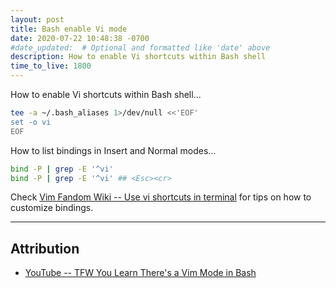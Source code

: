 ```yaml
---
layout: post
title: Bash enable Vi mode
date: 2020-07-22 10:48:38 -0700
#date_updated:  # Optional and formatted like 'date' above
description: How to enable Vi shortcuts within Bash shell
time_to_live: 1800
---
```




How to enable Vi shortcuts within Bash shell...


```bash
tee -a ~/.bash_aliases 1>/dev/null <<'EOF'
set -o vi
EOF
```


How to list bindings in Insert and Normal modes...


```bash
bind -P | grep -E '^vi'
bind -P | grep -E '^vi' ## <Esc><cr>
```


Check [Vim Fandom Wiki -- Use vi shortcuts in terminal](https://vim.fandom.com/wiki/Use_vi_shortcuts_in_terminal) for tips on how to customize bindings.


___


## Attribution
[heading__attribution]: #attribution


- [YouTube -- TFW You Learn There's a Vim Mode in Bash](https://www.youtube.com/watch?v=GqoJQft5R2E)
